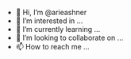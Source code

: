 - 👋 Hi, I’m @arieashner
- 👀 I’m interested in ...
- 🌱 I’m currently learning ...
- 💞️ I’m looking to collaborate on ...
- 📫 How to reach me ...

<!---
arieashner/arieashner is a ✨ special ✨ repository because its `README.md` (this file) appears on your GitHub profile.
You can click the Preview link to take a look at your changes.
--->
